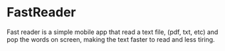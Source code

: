 # FastReader
Fast reader is a simple mobile app that read a text file, (pdf, txt, etc) and pop the words on screen, making the text faster to read and less tiring.
